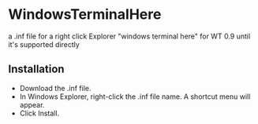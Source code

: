 # WindowsTerminalHere
a .inf file for a right click Explorer "windows terminal here" for WT 0.9 until it's supported directly

## Installation

* Download the .inf file.
* In Windows Explorer, right-click the .inf file name. A shortcut menu will appear.
* Click Install.
